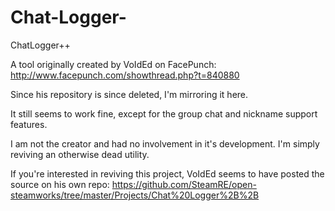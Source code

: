 # Chat-Logger-
ChatLogger++

A tool originally created by VoIdEd on FacePunch:
http://www.facepunch.com/showthread.php?t=840880

Since his repository is since deleted, I'm mirroring it here.

It still seems to work fine, except for the group chat and nickname support features.

I am not the creator and had no involvement in it's development. I'm simply reviving an otherwise dead utility.

If you're interested in reviving this project, VoIdEd seems to have posted the source on his own repo:
https://github.com/SteamRE/open-steamworks/tree/master/Projects/Chat%20Logger%2B%2B
